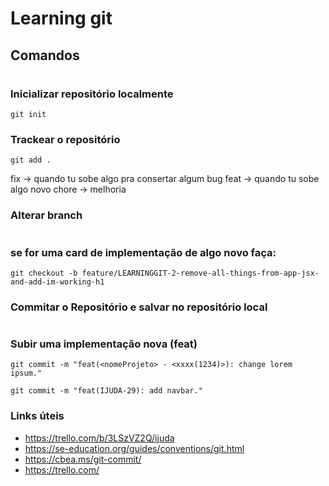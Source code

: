 # Learning git

## Comandos

#

### Inicializar repositório localmente

```
git init
```

### Trackear o repositório

```
git add .
```

fix -> quando tu sobe algo pra consertar algum bug
feat -> quando tu sobe algo novo
chore -> melhoria

### Alterar branch

#

### se for uma card de implementação de algo novo faça:

```
git checkout -b feature/LEARNINGGIT-2-remove-all-things-from-app-jsx-and-add-im-working-h1
```

### Commitar o Repositório e salvar no repositório local

#

### Subir uma implementação nova (feat)

```
git commit -m "feat(<nomeProjeto> - <xxxx(1234)>): change lorem ipsum."

git commit -m "feat(IJUDA-29): add navbar."
```

### Links úteis

- https://trello.com/b/3LSzVZ2Q/ijuda
- https://se-education.org/guides/conventions/git.html
- https://cbea.ms/git-commit/
- https://trello.com/

